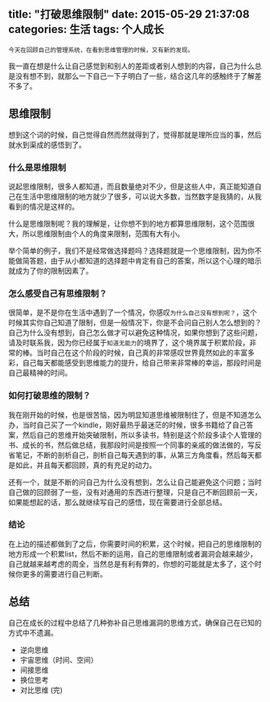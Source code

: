 title: "打破思维限制"
date: 2015-05-29 21:37:08
categories: 生活
tags: 个人成长
---

    今天在回顾自己的管理系统，在看到思维管理的时候，又有新的发现。
<!--more-->
我一直在想是什么让自己感觉到和别人的差距或者别人想到的内容，自己为什么总是没有想不到，就那么一下自己一下子明白了一些，结合这几年的感触终于了解差不多了。

## 思维限制
想到这个词的时候，自己觉得自然而然就得到了，觉得那就是理所应当的事，然后就水到渠成的感悟到了。

### 什么是思维限制
说起思维限制，很多人都知道，而且数量绝对不少，但是这些人中，真正能知道自己在生活中思维限制的地方就少了很多，可以说大多数，当然数字是我猜的，从我看到的情况是这样的。

什么是思维限制呢？我的理解是，让你想不到的地方都算思维限制，这个范围很大，所以思维限制由个人的角度来限制，范围有大有小。

举个简单的例子，我们不是经常做选择题吗？选择题就是一个思维限制，因为你不能做简答题，由于从小都知道的选择题中肯定有自己的答案，所以这个心理的暗示就成为了你的限制因素了。

### 怎么感受自己有思维限制？
很简单，是不是你在生活中遇到了一个情况，你感叹`为什么自己没有想到呢？`，这个时候其实你自己知道了限制，但是一般情况下，你是不会问自己别人怎么想到的？自己为什么没有想到，自己怎么做才可以避免这种情况，如果你想到了这些问题，请及时联系我，因为你已经属于`知道无能力`的境界了，这个境界属于积累阶段，非常的棒。当时自己在这个阶段的时候，自己真的非常感叹世界竟然如此的丰富多彩，自己每天都能感受到思维能力的提升，给自己带来非常棒的幸运，那段时间是自己最精神的时间。


### 如何打破思维的限制？
我在刚开始的时候，也是很苦恼，因为明显知道思维被限制住了，但是不知道怎么办，当时自己买了一个kindle，刚好最热乎最迷茫的时候，很多书籍给了自己答案，然后自己的思维开始突破限制，所以多读书，特别是这个阶段多读个人管理的书、成长的书，然后做总结，我那段时间是按照一个同事的亲戚的做法做的，写反省笔记，不断的剖析自己，剖析自己每天遇到的事，从第三方角度看，然后每天都是如此，并且每天都回顾，真的有充足的动力。

还有一个，就是不断的问自己为什么没有想到，怎么让自己能避免这个问题；当时自己做的回顾弱了一些，没有对通用的东西进行整理，只是自己不断回顾前一天，如果能想起的话，那么就继续写自己的感悟，现在需要进行全部总结。


### 结论
在上边的描述都做到了之后，你需要时间的积累，这个时候，把自己的思维限制的地方形成一个积累list，然后不断的运用，自己的思维限制或者漏洞会越来越少，自己就越来越考虑的周全，当然总是有利有弊的，你想的可能就是太多了，这个时候你更多的需要进行自己判断。

## 总结
自己在成长的过程中总结了几种弥补自己思维漏洞的思维方式，确保自己在已知的方式中不遗漏。
* 逆向思维
* 宇宙思维（时间、空间）
* 间接思维
* 换位思考
* 对比思维
(完)
